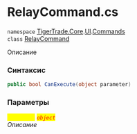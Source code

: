 
# RelayCommand.cs
`namespace` [TigerTrade.Core](../../../TigerTrade.Core.md).[UI](../../../TigerTrade.Core/UI.md).[Commands](../../../TigerTrade.Core/UI/Commands.md)  
    `class` [RelayCommand](../../RelayCommand.cs.md)

Описание

### Синтаксис
```csharp
public bool CanExecute(object parameter)
```

### Параметры  
<mark style="color:yellow;">`parameter`</mark> <mark style="color:red;">*`object`*</mark>  
 *Описание*  
  

                    
                    